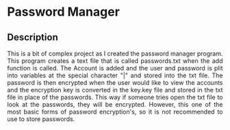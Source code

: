 <h1>Password Manager</h1>

<h2>Description</h2>

<p align="justify">This is a bit of complex project as I created the password manager program. This program creates a text file that is called passwords.txt when the add function is called. The Account is added and the user and password is plit into variables at the special character "|" and stored into the txt file. The password is then encrypted when the user would like to view the accounts and the encryption key is converted in the key.key file and stored in the txt file in place of the passwords. This way if someone tries open the txt file to look at the passwords, they will be encrypted.
However, this one of the most basic forms of password encryption's, so it is not recommended to use to store passwords.</p>

